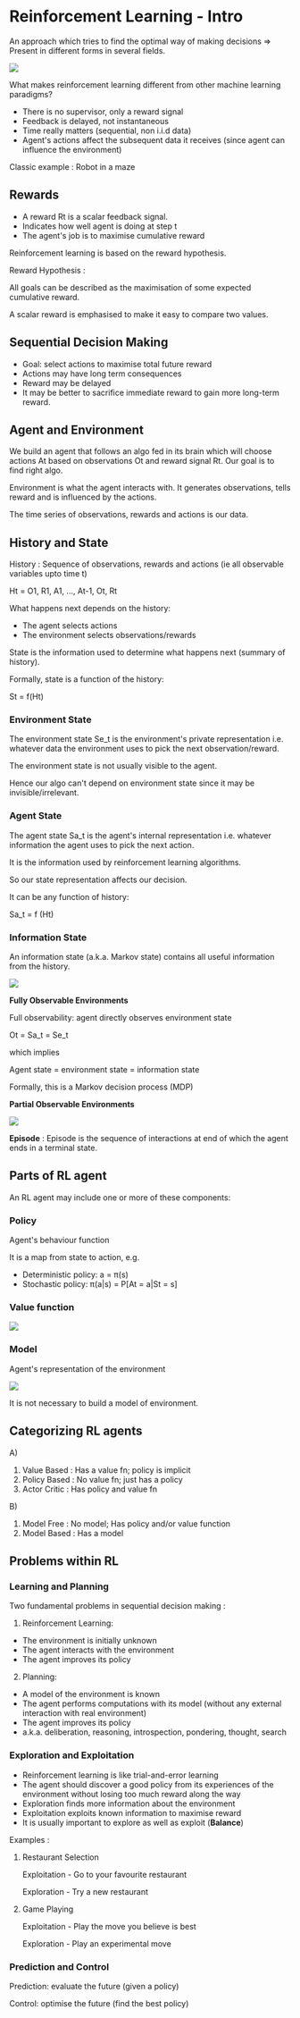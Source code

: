 # Reinforcement Learning - Intro

An approach which tries to find the optimal way of making decisions => Present in different forms in several fields.

![](img/image.png)

What makes reinforcement learning different from other machine learning paradigms?

- There is no supervisor, only a reward signal
- Feedback is delayed, not instantaneous
- Time really matters (sequential, non i.i.d data)
- Agent's actions affect the subsequent data it receives (since agent can influence the environment)

Classic example : Robot in a maze

## Rewards

- A reward Rt is a scalar feedback signal.
- Indicates how well agent is doing at step t
- The agent's job is to maximise cumulative reward

Reinforcement learning is based on the reward hypothesis.

Reward Hypothesis : 

All goals can be described as the maximisation of some expected cumulative reward.

A scalar reward is emphasised to make it easy to compare two values.

## Sequential Decision Making

- Goal: select actions to maximise total future reward
- Actions may have long term consequences
- Reward may be delayed
- It may be better to sacrifice immediate reward to gain more long-term reward.


## Agent and Environment

We build an agent that follows an algo fed in its brain which will choose actions At based on observations Ot and reward signal Rt. Our goal is to find right algo.

Environment is what the agent interacts with. It generates observations, tells reward and is influenced by the actions. 

The time series of observations, rewards and actions is our data. 

## History and State

History : Sequence of observations, rewards and actions (ie all observable variables upto time t)

Ht = O1, R1, A1, ..., At-1, Ot, Rt

What happens next depends on the history:
- The agent selects actions
- The environment selects observations/rewards

State is the information used to determine what happens next (summary of history).

Formally, state is a function of the history: 

St = f(Ht)

### Environment State

The environment state Se_t is the environment's private representation
i.e. whatever data the
environment uses to pick the
next observation/reward. 

The environment state is not
usually visible to the agent.

Hence our algo can't depend on environment state since it may be invisible/irrelevant.

### Agent State

The agent state Sa_t is the
agent's internal
representation i.e. whatever information
the agent uses to pick the
next action.

It is the information
used by reinforcement
learning algorithms.

So our state representation affects our decision.

It can be any function of
history:

Sa_t = f (Ht) 

### Information State

An information state (a.k.a. Markov state) contains all useful
information from the history.

![](img/image-3.png)


**Fully Observable Environments**

Full observability: agent directly
observes environment state

Ot = Sa_t = Se_t

which implies

Agent state = environment
state = information state

Formally, this is a Markov
decision process (MDP)

**Partial Observable Environments**

![](img/image-4.png)

**Episode** : Episode is the sequence of interactions at end of which the agent ends in a terminal state.

## Parts of RL agent

An RL agent may include one or more of these components:

### Policy

Agent's behaviour function

It is a map from state to action, e.g.
- Deterministic policy: a = π(s)
- Stochastic policy: π(a|s) = P[At = a|St = s]

### Value function

![](img/image-5.png)

### Model

Agent's representation of the environment

![](img/image-6.png)

It is not necessary to build a model of environment.

## Categorizing RL agents

A)
1) Value Based : Has a value fn; policy is implicit
2) Policy Based : No value fn; just has a policy
3) Actor Critic : Has policy and value fn

B)
1) Model Free : No model; Has policy and/or value function
2) Model Based : Has a model

## Problems within RL

### Learning and Planning

Two fundamental problems in sequential decision making : 

1. Reinforcement Learning:
- The environment is initially unknown
- The agent interacts with the environment
- The agent improves its policy

2. Planning:
- A model of the environment is known
- The agent performs computations with its model (without any
external interaction with real environment)
- The agent improves its policy
- a.k.a. deliberation, reasoning, introspection, pondering,
thought, search

### Exploration and Exploitation

- Reinforcement learning is like trial-and-error learning
- The agent should discover a good policy from its experiences of the environment without losing too much reward along the way
- Exploration finds more information about the environment
- Exploitation exploits known information to maximise reward
- It is usually important to explore as well as exploit (**Balance**)

Examples : 

1. Restaurant Selection
   
    Exploitation -  Go to your favourite restaurant
    
    Exploration - Try a new restaurant

2. Game Playing
 
    Exploitation - Play the move you believe is best
    
    Exploration - Play an experimental move

### Prediction and Control

Prediction: evaluate the future (given a policy)

Control: optimise the future (find the best policy)
